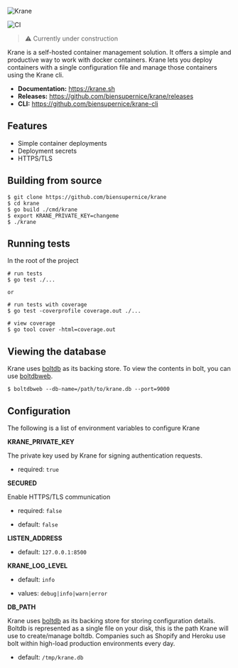 ![Krane](https://res.cloudinary.com/biensupernice/image/upload/v1602474802/Marketing_-_Krane_dj2y9e.png)
 
![CI](https://github.com/biensupernice/krane/workflows/CI/badge.svg?branch=master)

> ⚠️ Currently under construction

Krane is a self-hosted container management solution. It offers a simple and productive way to work with docker containers. Krane lets you deploy containers with a single configuration file and manage those containers using the Krane cli.

* **Documentation:** https://krane.sh  
* **Releases:** https://github.com/biensupernice/krane/releases
* **CLI:** https://github.com/biensupernice/krane-cli

## Features

* Simple container deployments
* Deployment secrets
* HTTPS/TLS 

## Building from source

```
$ git clone https://github.com/biensupernice/krane
$ cd krane
$ go build ./cmd/krane
$ export KRANE_PRIVATE_KEY=changeme
$ ./krane
```

## Running tests

In the root of the project

```
# run tests
$ go test ./...

or

# run tests with coverage
$ go test -coverprofile coverage.out ./... 
 
# view coverage
$ go tool cover -html=coverage.out
``` 

## Viewing the database

Krane uses [boltdb](https://github.com/etcd-io/bbolt) as its backing store. To view the contents in bolt, you can use [boltdbweb](https://github.com/evnix/boltdbweb).

```
$ boltdbweb --db-name=/path/to/krane.db --port=9000
``` 

## Configuration

The following is a list of environment variables to configure Krane
	
**KRANE_PRIVATE_KEY**

The private key used by Krane for signing authentication requests.

- required: `true`

**SECURED**

Enable HTTPS/TLS communication

- required: `false`

- default: `false`

**LISTEN_ADDRESS**

- default: `127.0.0.1:8500`

**KRANE_LOG_LEVEL**

- default: `info`

- values: `debug|info|warn|error`

**DB_PATH**

Krane uses [boltdb](https://github.com/etcd-io/bbolt) as its backing store for storing configuration details. Boltdb is represented as a single file on your disk, this is the path Krane will use to create/manage boltdb. Companies such as Shopify and Heroku use bolt within high-load production environments every day. 

- default: `/tmp/krane.db`   